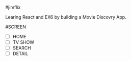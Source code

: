 #jimflix

Learing React and EX6 by building a Movie Discovry App.

#SCREEN

- [ ]  HOME
- [ ]  TV SHOW
- [ ]  SEARCH
- [ ]  DETAIL
